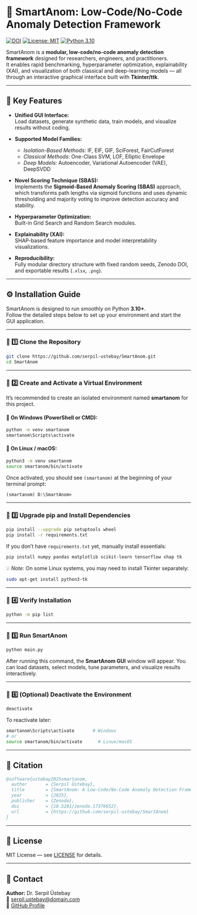 # 🧠 SmartAnom: Low-Code/No-Code Anomaly Detection Framework

[![DOI](https://zenodo.org/badge/DOI/10.5281/zenodo.17376652.svg)](https://doi.org/10.5281/zenodo.17376652)
[![License: MIT](https://img.shields.io/badge/License-MIT-green.svg)](LICENSE)
[![Python 3.10](https://img.shields.io/badge/python-3.10-blue.svg)](https://www.python.org/downloads/release/python-3100/)

SmartAnom is a **modular, low-code/no-code anomaly detection framework** designed for researchers, engineers, and practitioners.  
It enables rapid benchmarking, hyperparameter optimization, explainability (XAI), and visualization of both classical and deep-learning models — all through an interactive graphical interface built with **Tkinter/ttk**.

---

## 🔹 Key Features

- **Unified GUI Interface:**  
  Load datasets, generate synthetic data, train models, and visualize results without coding.

- **Supported Model Families:**  
  - *Isolation-Based Methods:* IF, EIF, GIF, SciForest, FairCutForest  
  - *Classical Methods:* One-Class SVM, LOF, Elliptic Envelope  
  - *Deep Models:* Autoencoder, Variational Autoencoder (VAE), DeepSVDD  

- **Novel Scoring Technique (SBAS):**  
  Implements the **Sigmoid-Based Anomaly Scoring (SBAS)** approach, which transforms path lengths via sigmoid functions and uses dynamic thresholding and majority voting to improve detection accuracy and stability.

- **Hyperparameter Optimization:**  
  Built-in Grid Search and Random Search modules.

- **Explainability (XAI):**  
  SHAP-based feature importance and model interpretability visualizations.

- **Reproducibility:**  
  Fully modular directory structure with fixed random seeds, Zenodo DOI, and exportable results (`.xlsx`, `.png`).

---

## ⚙️ Installation Guide

SmartAnom is designed to run smoothly on Python **3.10+**.  
Follow the detailed steps below to set up your environment and start the GUI application.

---

### 🧩 1️⃣ Clone the Repository

```bash
git clone https://github.com/serpil-ustebay/SmartAnom.git
cd SmartAnom
```

---

### 🧩 2️⃣ Create and Activate a Virtual Environment

It’s recommended to create an isolated environment named **smartanom** for this project.

#### 🔸 On Windows (PowerShell or CMD):
```bash
python -m venv smartanom
smartanom\Scripts\activate
```

#### 🔸 On Linux / macOS:
```bash
python3 -m venv smartanom
source smartanom/bin/activate
```

Once activated, you should see `(smartanom)` at the beginning of your terminal prompt:

```
(smartanom) D:\SmartAnom>
```

---

### 🧩 3️⃣ Upgrade pip and Install Dependencies

```bash
pip install --upgrade pip setuptools wheel
pip install -r requirements.txt
```

If you don’t have `requirements.txt` yet, manually install essentials:

```bash
pip install numpy pandas matplotlib scikit-learn tensorflow shap tk
```

💡 *Note:* On some Linux systems, you may need to install Tkinter separately:

```bash
sudo apt-get install python3-tk
```

---

### 🧩 4️⃣ Verify Installation

```bash
python -m pip list
```

---

### 🧩 5️⃣ Run SmartAnom

```bash
python main.py
```

After running this command, the **SmartAnom GUI** window will appear. You can load datasets, select models, tune parameters, and visualize results interactively.

---

### 🧩 6️⃣ (Optional) Deactivate the Environment

```bash
deactivate
```

To reactivate later:

```bash
smartanom\Scripts\activate       # Windows
# or
source smartanom/bin/activate      # Linux/macOS
```

---

## 🧠 Citation

```bibtex
@software{ustebay2025smartanom,
  author       = {Serpil Üstebay},
  title        = {SmartAnom: A Low-Code/No-Code Anomaly Detection Framework},
  year         = {2025},
  publisher    = {Zenodo},
  doi          = {10.5281/zenodo.17376652},
  url          = {https://github.com/serpil-ustebay/SmartAnom}
}
```

---

## 📜 License

MIT License — see [LICENSE](LICENSE) for details.

---

## 💬 Contact

**Author:** Dr. Serpil Üstebay  
📧 serpil.ustebay@domain.com  
🔗 [GitHub Profile](https://github.com/serpil-ustebay)
